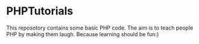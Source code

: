 # PHPTutorials
This reposotory contains some basic PHP code.
The aim is to teach people PHP by making them laugh. Because learning should be fun:)
